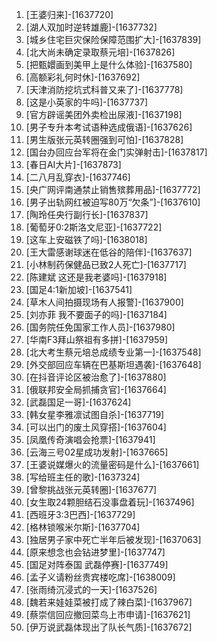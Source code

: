 
1. [王婆归来]-[1637720]
1. [湖人双加时逆转雄鹿]-[1637732]
1. [城乡住宅巨灾保险保障范围扩大]-[1637839]
1. [北大尚未确定录取蔡元培]-[1637826]
1. [把甄嬛画到美甲上是什么体验]-[1637580]
1. [高额彩礼何时休]-[1637692]
1. [天津消防挖坑式科普又来了]-[1637778]
1. [这是小英家的牛吗]-[1637737]
1. [官方辟谣美团外卖检出尿液]-[1637198]
1. [男子专升本考试语种选成俄语]-[1637626]
1. [男生版张元英转圈强到可怕]-[1637828]
1. [国台办回应台军将在金门实弹射击]-[1637817]
1. [春日AI大片]-[1637873]
1. [二八月乱穿衣]-[1637746]
1. [央广网评南通禁止销售殡葬用品]-[1637772]
1. [男子出轨网红被迫写80万“欠条”]-[1637610]
1. [陶玲任央行副行长]-[1637837]
1. [葡萄牙0:2斯洛文尼亚]-[1637722]
1. [这车上安磁铁了吗]-[1638018]
1. [王大雷感谢球迷在低谷的陪伴]-[1637637]
1. [小林制药保健品已致2人死亡]-[1637717]
1. [陈建斌 这还是我老婆吗]-[1637918]
1. [国足4:1新加坡]-[1637541]
1. [草木人间拍摄现场有人报警]-[1637900]
1. [刘亦菲 我不要面子的吗]-[1637184]
1. [国务院任免国家工作人员]-[1637980]
1. [华南F3拜山祭祖有多拼]-[1637959]
1. [北大考生蔡元培总成绩专业第一]-[1637548]
1. [外交部回应车辆在巴基斯坦遇袭]-[1637648]
1. [在抖音评论区被治愈了]-[1637880]
1. [俄联邦安全局抓捕贪官]-[1637664]
1. [武磊国足一哥]-[1637624]
1. [韩女星李雅凛试图自杀]-[1637719]
1. [可以出门的废土风穿搭]-[1637604]
1. [凤凰传奇演唱会抢票]-[1637941]
1. [云海三号02星成功发射]-[1637665]
1. [王婆说媒爆火的流量密码是什么]-[1637661]
1. [写给班主任的歌]-[1637324]
1. [曾黎挑战张元英转圈]-[1637677]
1. [女生取24颗胆结石没事盘着玩]-[1637496]
1. [西班牙3:3巴西]-[1637729]
1. [格林锁喉米尔斯]-[1637704]
1. [独居男子家中死亡半年后被发现]-[1637063]
1. [原来想念也会钻进梦里]-[1637747]
1. [国足对阵泰国 武磊停赛]-[1637749]
1. [孟子义请粉丝贵宾楼吃席]-[1638009]
1. [张雨绮沉浸式的一天]-[1637526]
1. [魏若来娃娃菜被打成了辣白菜]-[1637967]
1. [蔡崇信回应撤回菜鸟上市申请]-[1637621]
1. [伊万说武磊体现出了队长气质]-[1637672]